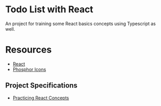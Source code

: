# Todo List with React

An project for training some React basics concepts using Typescript as well.

# Resources

- [React](https:/reactjs.org)
- [Phosphor Icons](https://phosphoricons.com/)

## Project Specifications

- [Practicing React Concepts](https://efficient-sloth-d85.notion.site/Desafio-01-Praticando-os-conceitos-do-ReactJS-91fd63dd1a5b4a2796152de293ec1074)
